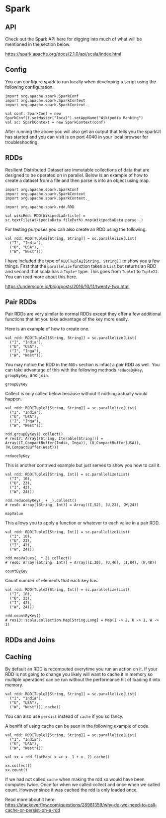 Spark
=====

## API

Check out the Spark API here for digging into much of what will be
mentioned in the section below.

https://spark.apache.org/docs/2.1.0/api/scala/index.html

## Config

You can configure spark to run locally when developing a script using the following
configuration.

```
import org.apache.spark.SparkConf
import org.apache.spark.SparkContext
import org.apache.spark.SparkContext._

val conf: SparkConf = new SparkConf().setMaster("local").setAppName("Wikipedia Ranking")
val sc: SparkContext = new SparkContext(conf)
```

After running the above you will also get an output that tells you the sparkUI has started
and you can visit is on port 4040 in your local browser for troubleshooting.

## RDDs 

Resilient Distributed Dataset are immutable collections of data that are designed to be operated
on in parallel. Below is an example of how to create a dataset from a file and then parse is into
an object using map.

```
import org.apache.spark.SparkConf
import org.apache.spark.SparkContext
import org.apache.spark.SparkContext._

import org.apache.spark.rdd.RDD

val wikiRdd: RDD[WikipediaArticle] = sc.textFile(WikipediaData.filePath).map(WikipediaData.parse _)
```

For testing purposes you can also create an RDD using the following.

```
val rdd: RDD[Tuple2[String, String]] = sc.parallelize(List(
  ("I", "India"),
  ("U", "USA"),
  ("W", "West")))
```

I have included the type of `RDD[Tuple2[String, String]]` to show you a few things. First that
the `parallelize` function takes a `List` but returns an RDD and second that scala has a `Tuple*`
type. This goes from `Tuple1` to `Tuple22`. You can read more about this here.

https://underscore.io/blog/posts/2016/10/11/twenty-two.html

## Pair RDDs

Pair RDDs are very similar to normal RDDs except they offer a few additional functions
that let you take advantage of the key more easily.

Here is an example of how to create one.

```
val rdd: RDD[Tuple2[String, String]] = sc.parallelize(List(
  ("I", "India"),
  ("U", "USA"),
  ("I", "Inga"),
  ("W", "West")))
```

You may notice the RDD in the `RDDs` section is infact a pair RDD as well. You can take
advantage of this with the following methods `reduceByKey`, `groupByKey`, and `join`.

`groupByKey`

Collect is only called below because without it nothing actually would happen.

```
val rdd: RDD[Tuple2[String, String]] = sc.parallelize(List(
  ("I", "India"),
  ("U", "USA"),
  ("I", "Inga"),
  ("W", "West")))

rdd.groupByKey().collect()
# res17: Array[(String, Iterable[String])] = Array((I,CompactBuffer(India, Inga)), (U,CompactBuffer(USA)), (W,CompactBuffer(West)))
```

`reduceByKey`

This is another contrived example but just serves to show you how to call it.

```
val rdd: RDD[Tuple2[String, Int]] = sc.parallelize(List(
  ("I", 10),
  ("U", 23),
  ("I", 42),
  ("W", 24)))

rdd.reduceByKey(_ + _).collect()
# res0: Array[(String, Int)] = Array((I,52), (U,23), (W,24))
```

`mapValue`

This allows you to apply a function or whatever to each value in a pair RDD.

```
val rdd: RDD[Tuple2[String, Int]] = sc.parallelize(List(
  ("I", 10),
  ("U", 23),
  ("I", 42),
  ("W", 24)))

rdd.mapValues(_ * 2).collect()
# res6: Array[(String, Int)] = Array((I,20), (U,46), (I,84), (W,48))
```

`countByKey`

Count number of elements that each key has.

```
val rdd: RDD[Tuple2[String, Int]] = sc.parallelize(List(
  ("I", 10),
  ("U", 23),
  ("I", 42),
  ("W", 24)))

rdd.countByKey()
# res13: scala.collection.Map[String,Long] = Map(I -> 2, U -> 1, W -> 1) 
```

## RDDs and Joins



## Caching

By default an RDD is recomputed everytime you run an action on it. If your RDD is not going to change
you likely will want to cache it in memory so multiple operations can be run without the performance
hit of loading it into memory.

```
val rdd: RDD[Tuple2[String, String]] = sc.parallelize(List(
  ("I", "India"),
  ("U", "USA"),
  ("W", "West"))).cache()
```

You can also use `persist` instead of `cache` if you so fancy.

A benifit of using cache can be seen in the following example of code.

```
val rdd: RDD[Tuple2[String, String]] = sc.parallelize(List(
  ("I", "India"),
  ("U", "USA"),
  ("W", "West")))

val xx = rdd.flatMap( x => x._1 + x._2).cache()

xx.collect()
xx.count()
```

If we had not called `cache` when making the rdd xx would have been computes twice.
Once for when we called collect and once when we called count. However since it was
cached the rdd is only loaded once.

Read more about it here https://stackoverflow.com/questions/28981359/why-do-we-need-to-call-cache-or-persist-on-a-rdd 

